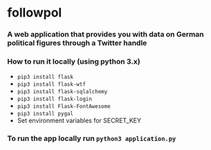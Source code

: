 # followpol

### A web application that provides you with data on German political figures through a Twitter handle

### How to run it locally (using python 3.x)
* `pip3 install flask`
* `pip3 install flask-wtf`
* `pip3 install flask-sqlalchemy`
* `pip3 install flask-login`
* `pip3 install Flask-FontAwesome`
* `pip3 install pygal`
* Set environment variables for SECRET_KEY

### To run the app locally run `python3 application.py`
